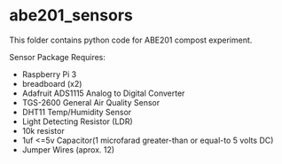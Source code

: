 # abe201_sensors
This folder contains python code for ABE201 compost experiment.

Sensor Package Requires:
-  Raspberry Pi 3
-  breadboard (x2)
-  Adafruit ADS1115 Analog to Digital Converter
-  TGS-2600 General Air Quality Sensor
-  DHT11 Temp/Humidity Sensor
-  Light Detecting Resistor (LDR)
-  10k resistor
-  1uf <=5v Capacitor(1 microfarad greater-than or equal-to 5 volts DC)
-  Jumper Wires (aprox. 12)
